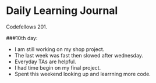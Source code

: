 # Daily Learning Journal

Codefellows 201.

###10th day:
  - I am still working on my shop project.
  - The last week was fast then slowed after wednesday.
  - Everyday TAs are helpful.
  - I had time begin on my final project.
  - Spent this weekend looking up and learrning more code. 






